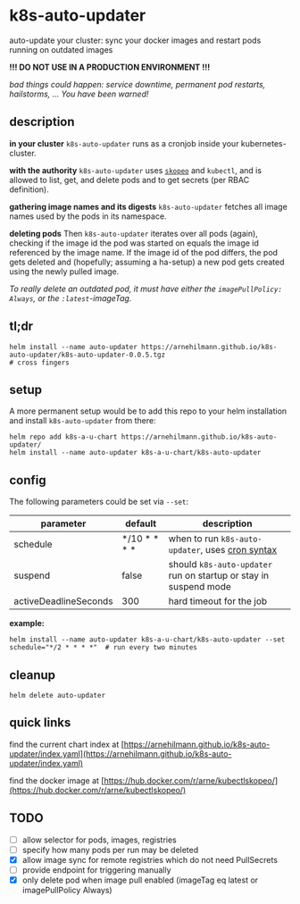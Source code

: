 # k8s-auto-updater

auto-update your cluster: sync your docker images and restart pods running on outdated images

**!!! DO NOT USE IN A PRODUCTION ENVIRONMENT !!!**

*bad things could happen: service downtime, permanent pod restarts, hailstorms, ... You have been warned!*


## description

**in your cluster**
`k8s-auto-updater` runs as a cronjob inside your kubernetes-cluster.

**with the authority**
`k8s-auto-updater` uses [`skopeo`](https://github.com/containers/skopeo) and `kubectl`, and
is allowed to list, get, and delete pods and to get secrets (per RBAC definition).

**gathering image names and its digests**
`k8s-auto-updater` fetches all image names used by the pods in its namespace.

**deleting pods**
Then `k8s-auto-updater` iterates over all pods (again), checking if the image id the pod was started on equals
the image id referenced by the image name. If the image id of the pod differs, the pod gets deleted and
(hopefully; assuming a ha-setup) a new pod gets created using the newly pulled image.

*To really delete an outdated pod, it must have either
the `imagePullPolicy: Always`, or the `:latest`-imageTag.*


## tl;dr

```
helm install --name auto-updater https://arnehilmann.github.io/k8s-auto-updater/k8s-auto-updater-0.0.5.tgz
# cross fingers
```


## setup

A more permanent setup would be to add this repo to your helm installation and install `k8s-auto-updater` from there:

```
helm repo add k8s-a-u-chart https://arnehilmann.github.io/k8s-auto-updater/
helm install --name auto-updater k8s-a-u-chart/k8s-auto-updater
```


## config

The following parameters could be set via `--set`:

parameter | default | description
--------- | ------- | -----------
schedule | \*/10 \* \* \* \* | when to run `k8s-auto-updater`, uses [cron syntax](https://en.wikipedia.org/wiki/Cron#Overview)
suspend  | false             | should `k8s-auto-updater` run on startup or stay in suspend mode
activeDeadlineSeconds | 300 | hard timeout for the job

**example:**
```
helm install --name auto-updater k8s-a-u-chart/k8s-auto-updater --set schedule="*/2 * * * *"  # run every two minutes
```


## cleanup

```
helm delete auto-updater
```


## quick links

find the current chart index at
[https://arnehilmann.github.io/k8s-auto-updater/index.yaml](https://arnehilmann.github.io/k8s-auto-updater/index.yaml)

find the docker image at
[https://hub.docker.com/r/arne/kubectlskopeo/](https://hub.docker.com/r/arne/kubectlskopeo/)


## TODO

- [ ] allow selector for pods, images, registries
- [ ] specify how many pods per run may be deleted
- [x] allow image sync for remote registries which do not need PullSecrets
- [ ] provide endpoint for triggering manually
- [x] only delete pod when image pull enabled (imageTag eq latest or imagePullPolicy Always)
